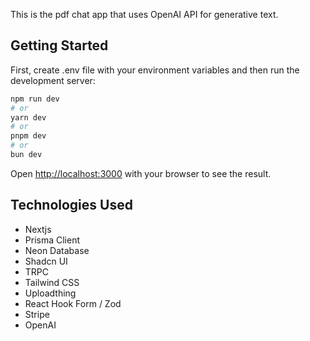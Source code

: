 This is the pdf chat app that uses OpenAI API for generative text.

## Getting Started

First, create .env file with your environment variables and then run the development server:

```bash
npm run dev
# or
yarn dev
# or
pnpm dev
# or
bun dev
```

Open [http://localhost:3000](http://localhost:3000) with your browser to see the result.

## Technologies Used

- Nextjs
- Prisma Client
- Neon Database
- Shadcn UI
- TRPC
- Tailwind CSS
- Uploadthing
- React Hook Form / Zod
- Stripe
- OpenAI
